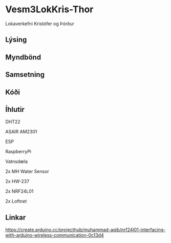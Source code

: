 # Vesm3LokKris-Thor
Lokaverkefni Kristófer og Þórður

## Lýsing

## Myndbönd

## Samsetning

## Kóði

## Íhlutir

DHT22

ASAIR AM2301

ESP

RaspberryPi

Vatnsdæla

2x MH Water Sensor

2x HW-237

2x NRF24L01

2x Loftnet


## Linkar

https://create.arduino.cc/projecthub/muhammad-aqib/nrf24l01-interfacing-with-arduino-wireless-communication-0c13d4
